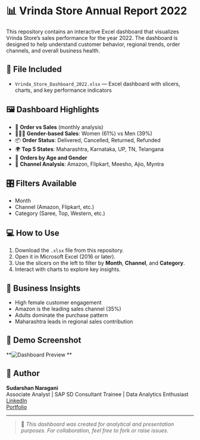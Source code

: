 # 📊 Vrinda Store Annual Report 2022

This repository contains an interactive Excel dashboard that visualizes Vrinda Store’s sales performance for the year 2022. The dashboard is designed to help understand customer behavior, regional trends, order channels, and overall business health.

## 📂 File Included

- `Vrinda_Store_Dashboard_2022.xlsx` — Excel dashboard with slicers, charts, and key performance indicators

## 🖼️ Dashboard Highlights

- 📅 **Order vs Sales** (monthly analysis)
- 👩‍🦰👨 **Gender-based Sales**: Women (61%) vs Men (39%)
- 📦 **Order Status**: Delivered, Cancelled, Returned, Refunded
- 🌍 **Top 5 States**: Maharashtra, Karnataka, UP, TN, Telangana
- 🎯 **Orders by Age and Gender**
- 🛒 **Channel Analysis**: Amazon, Flipkart, Meesho, Ajio, Myntra

## 🎛️ Filters Available

- Month
- Channel (Amazon, Flipkart, etc.)
- Category (Saree, Top, Western, etc.)

## 💻 How to Use

1. Download the `.xlsx` file from this repository.
2. Open it in Microsoft Excel (2016 or later).
3. Use the slicers on the left to filter by **Month**, **Channel**, and **Category**.
4. Interact with charts to explore key insights.

## 🧠 Business Insights

- High female customer engagement
- Amazon is the leading sales channel (35%)
- Adults dominate the purchase pattern
- Maharashtra leads in regional sales contribution

## 🔗 Demo Screenshot

**![Dashboard Preview](images/dashboard.png)
**

## 👤 Author

**Sudarshan Naragani**  
Associate Analyst | SAP SD Consultant Trainee | Data Analytics Enthusiast  
[LinkedIn](https://www.linkedin.com/in/sudarshan-naragani/)  
[Portfolio](https://suda1928.github.io/)

---

> 📄 *This dashboard was created for analytical and presentation purposes. For collaboration, feel free to fork or raise issues.*

